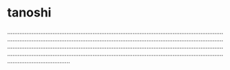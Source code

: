 # tanoshi
....................................................................................................................................................................................................................................................................................................................................................................................................................................................................................................................................................